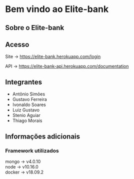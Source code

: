 # Bem vindo ao Elite-bank

## Sobre o Elite-bank

## Acesso

Site -> https://elite-bank.herokuapp.com/login

API -> https://elite-bank-api.herokuapp.com/documentation

## Integrantes

- Antônio Simões
- Gustavo Ferreira
- Ivonaldo Soares
- Luiz Gustavo
- Stenio Aguiar
- Thiago Morais

## Informações adicionais

### Framework utilizados

mongo -> v4.0.10 <br>
node -> v10.16.0 <br>
docker -> v18.09.2

